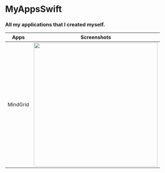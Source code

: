 # MyAppsSwift

### All my applications that I created myself.


| Apps                          | Screenshots                                    |        
| ------------------------------| :---------------:                              |
| MindGrid                      | <img src="Screenshots/MindGrid4" width="400"/> |
